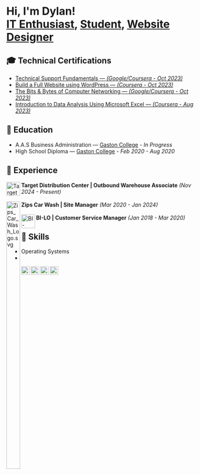 <h1>Hi, I'm Dylan! <br/><a href="https://github.com/dylanhester">IT Enthusiast</a>, <a href="https://www.linkedin.com/in/dylanhester2/">Student</a>, <a href="https://www.dylanhester.com/">Website Designer</a></h1>

<h2>🎓 Technical Certifications</h2>

- [Technical Support Fundamentals — <i>(Google/Coursera - Oct 2023)</i>](https://coursera.org/verify/54GK8G9CDM3E)
- [Build a Full Website using WordPress — <i>(Coursera - Oct 2023)</i>](https://coursera.org/verify/FMHZ3T4JTXDA)
- [The Bits & Bytes of Computer Networking — <i>(Google/Coursera - Oct 2023)</i>](https://coursera.org/verify/6MTUB69UU2YD )
- [Introduction to Data Analysis Using Microsoft Excel — <i>(Coursera - Aug 2023)</i>](https://coursera.org/verify/NQFNHSSJEYLU)

<h2> 🍎 Education</h2>

- A.A.S Business Administration — [Gaston College](https://catalog.gaston.edu/preview_program.php?catoid=34&poid=4986&returnto=1732) - <i>In Progress</i>
- High School Diploma — [Gaston College](https://www.gaston.edu/high-school-equivalency/adult-high-school-diploma/ahs-courses/) - <i>Feb 2020 - Aug 2020</i>

<h2> 📁 Experience</h2>

<img align="left" alt="Target_Logo.svg" width="36px" src="https://upload.wikimedia.org/wikipedia/commons/9/9a/Target_logo.svg" /><b>Target Distribution Center | Outbound Warehouse Associate</b> <i>(Nov 2024 - Present)</i>
<br></br>
<img align="left" alt="Zips_Car_Wash_Logo.svg" width="36px" height="700px" src="https://zipscarwash.com/storage/zips/zips-logo.svg" /><b>Zips Car Wash | Site Manager</b> <i>(Mar 2020 - Jan 2024)</i>
<br></br>
<img align="left" alt="BI-LO.svg" width="36px" src="https://upload.wikimedia.org/wikipedia/commons/6/67/BI-LO_Logo.svg" /><b>BI-LO | Customer Service Manager</b> <i>(Jan 2018 - Mar 2020)</i>

<h2> 🧠 Skills</h2>

- Operating Systems
-
    
[<img align="left" alt="YouTube" width="22px" src="https://cdn.jsdelivr.net/npm/simple-icons@v3/icons/youtube.svg" />][youtube]
[<img align="left" alt="Twitter" width="22px" src="https://cdn.jsdelivr.net/npm/simple-icons@v3/icons/twitter.svg" />][twitter]
[<img align="left" alt="LinkedIn" width="22px" src="https://cdn.jsdelivr.net/npm/simple-icons@v3/icons/linkedin.svg" />][linkedin]
[<img align="left" alt="Instagram" width="22px" src="https://cdn.jsdelivr.net/npm/simple-icons@v3/icons/instagram.svg" />][instagram]

[twitter]: https://twitter.com/joshmadakor
[youtube]: https://www.youtube.com/c/joshmadakor
[instagram]: https://www.instagram.com/joshmadakor/
[linkedin]: https://linkedin.com/in/joshmadakor

<!--
**joshmadakor1/joshmadakor1** is a ✨ _special_ ✨ repository because its `README.md` (this file) appears on your GitHub profile.

Here are some ideas to get you started:

- 🔭 I’m currently working on ...
- 🌱 I’m currently learning ...
- 👯 I’m looking to collaborate on ...
- 🤔 I’m looking for help with ...
- 💬 Ask me about ...
- 📫 How to reach me: ...
- 😄 Pronouns: ...
- ⚡ Fun fact: ...
-->
